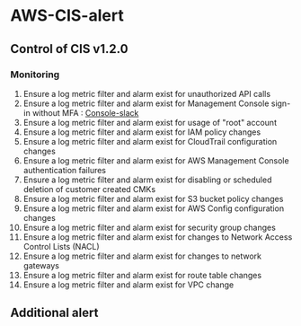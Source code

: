 # AWS-CIS-alert

## Control of CIS v1.2.0

### Monitoring
1. Ensure a log metric filter and alarm exist for unauthorized API calls
2. Ensure a log metric filter and alarm exist for Management Console sign-in without MFA : [Console-slack](https://github.com/4ndersonLin/Console-slack)
3. Ensure a log metric filter and alarm exist for usage of "root" account
4. Ensure a log metric filter and alarm exist for IAM policy changes
5. Ensure a log metric filter and alarm exist for CloudTrail configuration changes
6. Ensure a log metric filter and alarm exist for AWS Management Console authentication failures
7. Ensure a log metric filter and alarm exist for disabling or scheduled deletion of customer created CMKs
8. Ensure a log metric filter and alarm exist for S3 bucket policy changes
9. Ensure a log metric filter and alarm exist for AWS Config configuration changes
10. Ensure a log metric filter and alarm exist for security group changes
11. Ensure a log metric filter and alarm exist for changes to Network Access Control Lists (NACL) 
12. Ensure a log metric filter and alarm exist for changes to network gateways
13. Ensure a log metric filter and alarm exist for route table changes
14. Ensure a log metric filter and alarm exist for VPC change

## Additional alert
